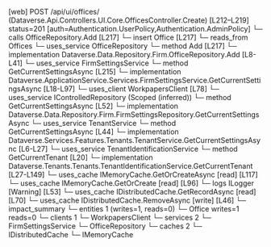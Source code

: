 [web] POST /api/ui/offices/  (Dataverse.Api.Controllers.UI.Core.OfficesController.Create)  [L212–L219] status=201 [auth=Authentication.UserPolicy,Authentication.AdminPolicy]
  └─ calls OfficeRepository.Add [L217]
  └─ insert Office [L217]
    └─ reads_from Offices
  └─ uses_service OfficeRepository
    └─ method Add [L217]
      └─ implementation Dataverse.Data.Repository.Firm.OfficeRepository.Add [L8-L41]
  └─ uses_service FirmSettingsService
    └─ method GetCurrentSettingsAsync [L215]
      └─ implementation Dataverse.ApplicationService.Services.FirmSettingsService.GetCurrentSettingsAsync [L18-L97]
        └─ uses_client WorkpapersClient [L78]
        └─ uses_service IControlledRepository<FirmSettings> (Scoped (inferred))
          └─ method GetCurrentSettingsAsync [L52]
            └─ implementation Dataverse.Data.Repository.Firm.FirmSettingsRepository.GetCurrentSettingsAsync
        └─ uses_service TenantService
          └─ method GetCurrentSettingsAsync [L44]
            └─ implementation Dataverse.Services.Features.Tenants.TenantService.GetCurrentSettingsAsync [L6-L27]
              └─ uses_service TenantIdentificationService
                └─ method GetCurrentTenant [L20]
                  └─ implementation Dataverse.Tenants.Tenants.TenantIdentificationService.GetCurrentTenant [L27-L149]
                    └─ uses_cache IMemoryCache.GetOrCreateAsync [read] [L117]
                    └─ uses_cache IMemoryCache.GetOrCreate [read] [L96]
                    └─ logs ILogger<ITenantIdentificationService> [Warning] [L53]
        └─ uses_cache IDistributedCache.GetRecordAsync [read] [L70]
        └─ uses_cache IDistributedCache.RemoveAsync [write] [L46]
  └─ impact_summary
    └─ entities 1 (writes=1, reads=0)
      └─ Office writes=1 reads=0
    └─ clients 1
      └─ WorkpapersClient
    └─ services 2
      └─ FirmSettingsService
      └─ OfficeRepository
    └─ caches 2
      └─ IDistributedCache
      └─ IMemoryCache

